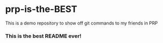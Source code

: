 # prp-is-the-BEST
This is a demo repository to show off git commands to my friends in PRP


### This is the best README ever!
